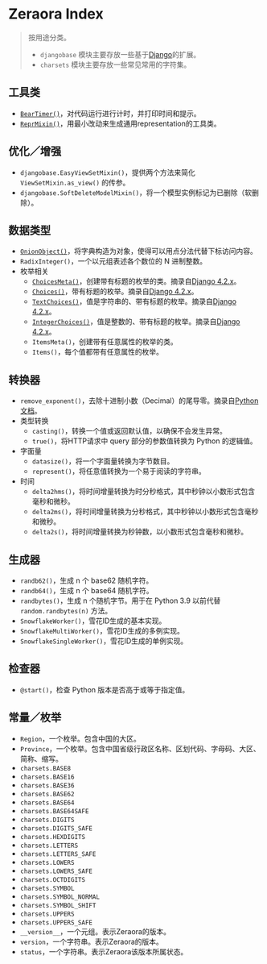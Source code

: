 # Zeraora Index

> 按用途分类。
>
> - `djangobase` 模块主要存放一些基于[Django](https://pypi.org/project/Django/)的扩展。
> - `charsets` 模块主要存放一些常见常用的字符集。

## 工具类

- [`BearTimer()`](./zeraora/BearTimer.md)，对代码运行进行计时，并打印时间和提示。
- [`ReprMixin()`](./zeraora/ReprMixin.md)，用最小改动来生成通用representation的工具类。

## 优化／增强

- `djangobase.EasyViewSetMixin()`，提供两个方法来简化 `ViewSetMixin.as_view()` 的传参。
- `djangobase.SoftDeleteModelMixin()`，将一个模型实例标记为已删除（软删除）。

## 数据类型

- [`OnionObject()`](./zeraora/OnionObject.md)，将字典构造为对象，使得可以用点分法代替下标访问内容。
- `RadixInteger()`，一个以元组表述各个数位的 N 进制整数。
- 枚举相关
  - [`ChoicesMeta()`](https://docs.djangoproject.com/zh-hans/4.2/ref/models/fields/#enumeration-types)，创建带有标题的枚举的类。摘录自[Django 4.2.x](https://github.com/django/django/blob/stable/4.2.x/django/db/models/enums.py)。
  - [`Choices()`](https://docs.djangoproject.com/zh-hans/4.2/ref/models/fields/#enumeration-types)，带有标题的枚举。摘录自[Django 4.2.x](https://github.com/django/django/blob/stable/4.2.x/django/db/models/enums.py)。
  - [`TextChoices()`](https://docs.djangoproject.com/zh-hans/4.2/ref/models/fields/#enumeration-types)，值是字符串的、带有标题的枚举。摘录自[Django 4.2.x](https://github.com/django/django/blob/stable/4.2.x/django/db/models/enums.py)。
  - [`IntegerChoices()`](https://docs.djangoproject.com/zh-hans/4.2/ref/models/fields/#enumeration-types)，值是整数的、带有标题的枚举。摘录自[Django 4.2.x](https://github.com/django/django/blob/stable/4.2.x/django/db/models/enums.py)。
  - `ItemsMeta()`，创建带有任意属性的枚举的类。
  - `Items()`，每个值都带有任意属性的枚举。

## 转换器

- `remove_exponent()`，去除十进制小数（Decimal）的尾导零。摘录自[Python文档](https://docs.python.org/zh-cn/3/library/decimal.html#decimal-faq)。
- 类型转换
  - `casting()`，转换一个值或返回默认值，以确保不会发生异常。
  - `true()`，将HTTP请求中 query 部分的参数值转换为 Python 的逻辑值。
- 字面量
  - `datasize()`，将一个字面量转换为字节数目。
  - `represent()`，将任意值转换为一个易于阅读的字符串。
- 时间
  - `delta2hms()`，将时间增量转换为时分秒格式，其中秒钟以小数形式包含毫秒和微秒。
  - `delta2ms()`，将时间增量转换为分秒格式，其中秒钟以小数形式包含毫秒和微秒。
  - `delta2s()`，将时间增量转换为秒钟数，以小数形式包含毫秒和微秒。

## 生成器

- `randb62()`，生成 n 个 base62 随机字符。
- `randb64()`，生成 n 个 base64 随机字符。
- `randbytes()`，生成 n 个随机字节。用于在 Python 3.9 以前代替 `random.randbytes(n)` 方法。
- `SnowflakeWorker()`，雪花ID生成的基本实现。
- `SnowflakeMultiWorker()`，雪花ID生成的多例实现。
- `SnowflakeSingleWorker()`，雪花ID生成的单例实现。

## 检查器

- `@start()`，检查 Python 版本是否高于或等于指定值。

## 常量／枚举

- `Region`，一个枚举。包含中国的大区。
- `Province`，一个枚举。包含中国省级行政区名称、区划代码、字母码、大区、简称、缩写。
- `charsets.BASE8`
- `charsets.BASE16`
- `charsets.BASE36`
- `charsets.BASE62`
- `charsets.BASE64`
- `charsets.BASE64SAFE`
- `charsets.DIGITS`
- `charsets.DIGITS_SAFE`
- `charsets.HEXDIGITS`
- `charsets.LETTERS`
- `charsets.LETTERS_SAFE`
- `charsets.LOWERS`
- `charsets.LOWERS_SAFE`
- `charsets.OCTDIGITS`
- `charsets.SYMBOL`
- `charsets.SYMBOL_NORMAL`
- `charsets.SYMBOL_SHIFT`
- `charsets.UPPERS`
- `charsets.UPPERS_SAFE`
- `__version__`，一个元组。表示Zeraora的版本。
- `version`，一个字符串。表示Zeraora的版本。
- `status`，一个字符串。表示Zeraora该版本所属状态。
